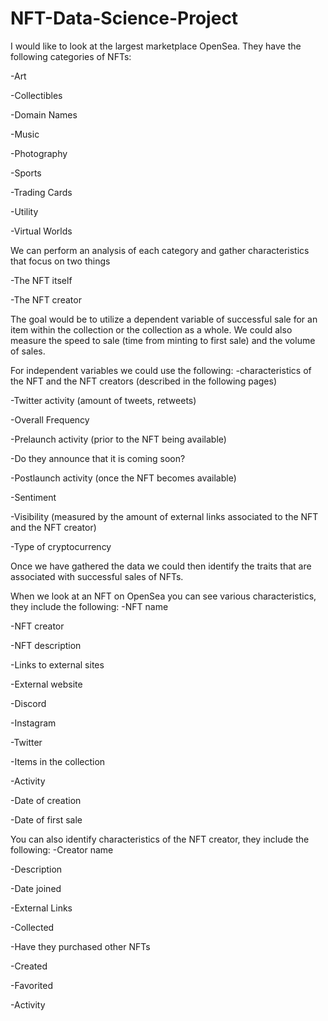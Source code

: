 # NFT-Data-Science-Project
I would like to look at the largest marketplace OpenSea. They have the following categories of NFTs:

  -Art
  
  -Collectibles
  
  -Domain Names
  
  -Music
  
  -Photography
  
  -Sports
  
  -Trading Cards
  
  -Utility
  
  -Virtual Worlds
  


We can perform an analysis of each category and gather characteristics that focus on two things

  -The NFT itself
  
  -The NFT creator
  

The goal would be to utilize a dependent variable of successful sale for an item within the collection or the collection as a whole. We could also measure the speed to sale (time from minting to first sale) and the volume of sales. 

For independent variables we could use the following:
  -characteristics of the NFT and the NFT creators (described in the following pages)
  
  -Twitter activity (amount of tweets, retweets)
  
  -Overall Frequency
  
  -Prelaunch activity (prior to the NFT being available)
  
  -Do they announce that it is coming soon?
  
  -Postlaunch activity (once the NFT becomes available)
  
  -Sentiment
  
  -Visibility (measured by the amount of external links associated to the NFT and the NFT creator)
  
  -Type of cryptocurrency
  

Once we have gathered the data we could then identify the traits that are associated with successful sales of NFTs. 

When we look at an NFT on OpenSea you can see various characteristics, they include the following:
  -NFT name
  
  -NFT creator
  
  -NFT description
  
  -Links to external sites 
  
  -External website
  
  -Discord
  
  -Instagram
  
  -Twitter
  
  -Items in the collection
  
  -Activity
  
  -Date of creation
  
  -Date of first sale
  
 
You can also identify characteristics of the NFT creator, they include the following:
  -Creator name
  
  -Description
  
  -Date joined 
  
  -External Links
  
  -Collected
  
  -Have they purchased other NFTs
  
  -Created
  
  -Favorited
  
  -Activity
  
